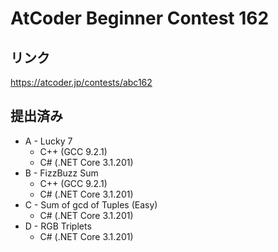 # AtCoder Beginner Contest 162
## リンク
https://atcoder.jp/contests/abc162

## 提出済み
- A - Lucky 7
	- C++ (GCC 9.2.1)
	- C# (.NET Core 3.1.201)
- B - FizzBuzz Sum
	- C++ (GCC 9.2.1)
	- C# (.NET Core 3.1.201)
- C - Sum of gcd of Tuples (Easy)
	- C# (.NET Core 3.1.201)
- D - RGB Triplets
	- C# (.NET Core 3.1.201)